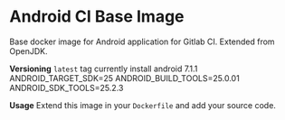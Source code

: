 # Android CI Base Image
Base docker image for Android application for Gitlab CI. Extended from OpenJDK.

**Versioning**
`latest` tag currently install android 7.1.1
ANDROID_TARGET_SDK=25
ANDROID_BUILD_TOOLS=25.0.01
ANDROID_SDK_TOOLS=25.2.3

**Usage**
Extend this image in your `Dockerfile` and add your source code.
